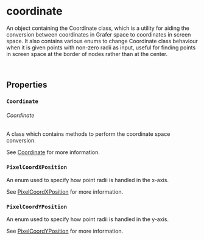 # coordinate

An object containing the Coordinate class, which is a utility for aiding the conversion between coordinates in Grafer space to coordinates in screen space. It also contains various enums to change Coordinate class behaviour when it is given points with non-zero radii as input, useful for finding points in screen space at the border of nodes rather than at the center.

<br>

## Properties

### `Coordinate`
###### Coordinate

A class which contains methods to perform the coordinate space conversion.

See [Coordinate](./ccoordinate.md) for more information.

### `PixelCoordXPosition`

An enum used to specify how point radii is handled in the x-axis.

See [PixelCoordXPosition](./pixel-coord-x-position.md) for more information.

### `PixelCoordYPosition`

An enum used to specify how point radii is handled in the y-axis.

See [PixelCoordYPosition](./pixel-coord-y-position.md) for more information.